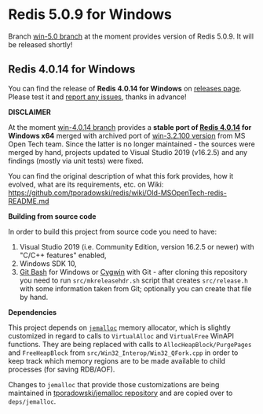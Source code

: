 # Redis 5.0.9 for Windows

Branch [win-5.0 branch](https://github.com/tporadowski/redis/tree/win-5.0) at the moment provides version of Redis 5.0.9. It will be released shortly!

## Redis 4.0.14 for Windows

You can find the release of **Redis 4.0.14 for Windows** on [releases page](https://github.com/tporadowski/redis/releases). Please test it and [report any issues](https://github.com/tporadowski/redis/wiki/Submitting-an-Issue), thanks in advance!

**DISCLAIMER**

At the moment [win-4.0.14 branch](https://github.com/tporadowski/redis/tree/win-4.0.14) provides a **stable port of [Redis 4.0.14](https://github.com/antirez/redis/releases/tag/4.0.14) for Windows x64** merged with archived port of [win-3.2.100 version](https://github.com/MicrosoftArchive/redis/releases/tag/win-3.2.100) from MS Open Tech team. Since the latter is no longer maintained - the sources were merged by hand, projects updated to Visual Studio 2019 (v16.2.5) and any findings (mostly via unit tests) were fixed.

You can find the original description of what this fork provides, how it evolved, what are its requirements, etc. on Wiki: https://github.com/tporadowski/redis/wiki/Old-MSOpenTech-redis-README.md

**Building from source code**

In order to build this project from source code you need to have:
  1. Visual Studio 2019 (i.e. Community Edition, version 16.2.5 or newer) with "C/C++ features" enabled,
  1. Windows SDK 10,
  1. [Git Bash](https://gitforwindows.org/) for Windows or [Cygwin](http://cygwin.com/) with Git - after cloning this repository you need to run `src/mkreleasehdr.sh` script that creates `src/release.h` with some information taken from Git; optionally you can create that file by hand.

**Dependencies**

This project depends on [`jemalloc`](https://github.com/jemalloc/jemalloc) memory allocator, which is slightly customized
in regard to calls to `VirtualAlloc` and `VirtualFree` WinAPI functions. They are being replaced with calls to `AllocHeapBlock/PurgePages`
and `FreeHeapBlock` from `src/Win32_Interop/Win32_QFork.cpp` in order to keep track which memory regions are to be made
available to child processes (for saving RDB/AOF).

Changes to `jemalloc` that provide those customizations are being maintained in [tporadowski/jemalloc repository](https://github.com/tporadowski/jemalloc)
and are copied over to `deps/jemalloc`.
